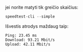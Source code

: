 jei norite matyti tik greičio skaičius:

```python
speedtest-cli --simple
```


Išvestis atrodys maždaug taip:
```
Ping: 23.45 ms
Download: 93.21 Mbit/s
Upload: 42.11 Mbit/s
```
